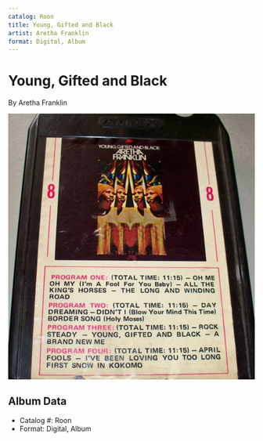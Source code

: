```yaml
---
catalog: Roon
title: Young, Gifted and Black
artist: Aretha Franklin
format: Digital, Album
---
```


# Young, Gifted and Black

By Aretha Franklin

![](../../assets/albumcovers/Aretha_Franklin-Young__Gifted_and_Black.png)

## Album Data

- Catalog #: Roon
- Format: Digital, Album

